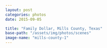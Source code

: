 ```yaml
---
layout: post
categories: photos
date: 2015-09-05

title: "Family Dollar, Mills County, Texas"
base-path: "/assets/img/photos/scenes"
image-name: "mills-county-1"
---
```

